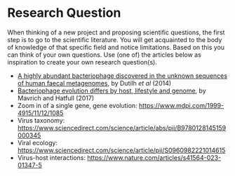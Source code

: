# Research Question

When thinking of a new project and proposing scientific questions, the first step is to go to the scientific literature. You will get acquainted to the body of knowledge of that specific field and notice limitations. Based on this you can think of your own questions. Use (one of) the articles below as inspiration to create your own research question(s).

- [A highly abundant bacteriophage discovered in the unknown sequences of human faecal metagenomes](https://www.nature.com/articles/ncomms5498), by Dutilh *et al* (2014)
- [Bacteriophage evolution differs by host, lifestyle and genome](https://www.nature.com/articles/nmicrobiol2017112), by Mavrich and Hatfull (2017)
- Zoom in of a single gene, gene evolution: https://www.mdpi.com/1999-4915/11/12/1085
- Virus taxonomy: https://www.sciencedirect.com/science/article/abs/pii/B9780128145159000345
- Viral ecology: https://www.sciencedirect.com/science/article/pii/S0960982221014615
- Virus-host interactions: https://www.nature.com/articles/s41564-023-01347-5
